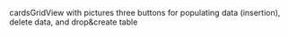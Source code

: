 cardsGridView with pictures
three buttons for populating data (insertion), delete data, and drop&create table

